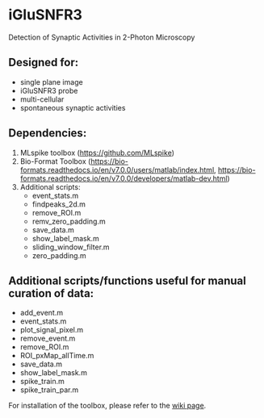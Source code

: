 # iGluSNFR3
Detection of Synaptic Activities in 2-Photon Microscopy

## Designed for:
- single plane image 
- iGluSNFR3 probe
- multi-cellular
- spontaneous synaptic activities

## Dependencies:
1) MLspike toolbox (https://github.com/MLspike)
2) Bio-Format Toolbox (https://bio-formats.readthedocs.io/en/v7.0.0/users/matlab/index.html, https://bio-formats.readthedocs.io/en/v7.0.0/developers/matlab-dev.html)
3) Additional scripts:
      - event_stats.m
      - findpeaks_2d.m
      - remove_ROI.m
      - remv_zero_padding.m
      - save_data.m
      - show_label_mask.m
      - sliding_window_filter.m
      - zero_padding.m

## Additional scripts/functions useful for manual curation of data:
- add_event.m
- event_stats.m
- plot_signal_pixel.m
- remove_event.m
- remove_ROI.m
- ROI_pxMap_allTime.m
- save_data.m
- show_label_mask.m
- spike_train.m
- spike_train_par.m

For installation of the toolbox, please refer to the [wiki page](https://github.com/f-hamidlab/iGluSNFR3/wiki/02-Using-the-Scripts).
